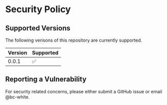 # Security Policy

## Supported Versions

The following verisons of this repository are currently supported.

| Version | Supported          |
| ------- | ------------------ |
| 0.0.1   | :white_check_mark: |

## Reporting a Vulnerability

For security related concerns, please either submit a GitHub issue or email @bc-white.